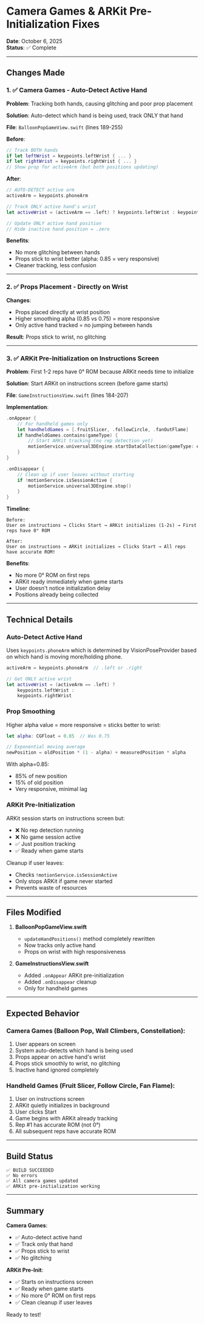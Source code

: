 # Camera Games & ARKit Pre-Initialization Fixes

**Date**: October 6, 2025  
**Status**: ✅ Complete

---

## Changes Made

### 1. ✅ Camera Games - Auto-Detect Active Hand

**Problem**: Tracking both hands, causing glitching and poor prop placement

**Solution**: Auto-detect which hand is being used, track ONLY that hand

**File**: `BalloonPopGameView.swift` (lines 189-255)

**Before**:
```swift
// Track BOTH hands
if let leftWrist = keypoints.leftWrist { ... }
if let rightWrist = keypoints.rightWrist { ... }
// Show prop for activeArm (but both positions updating)
```

**After**:
```swift
// AUTO-DETECT active arm
activeArm = keypoints.phoneArm

// Track ONLY active hand's wrist
let activeWrist = (activeArm == .left) ? keypoints.leftWrist : keypoints.rightWrist

// Update ONLY active hand position
// Hide inactive hand position = .zero
```

**Benefits**:
- No more glitching between hands
- Props stick to wrist better (alpha: 0.85 = very responsive)
- Cleaner tracking, less confusion

---

### 2. ✅ Props Placement - Directly on Wrist

**Changes**:
- Props placed directly at wrist position
- Higher smoothing alpha (0.85 vs 0.75) = more responsive
- Only active hand tracked = no jumping between hands

**Result**: Props stick to wrist, no glitching

---

### 3. ✅ ARKit Pre-Initialization on Instructions Screen

**Problem**: First 1-2 reps have 0° ROM because ARKit needs time to initialize

**Solution**: Start ARKit on instructions screen (before game starts)

**File**: `GameInstructionsView.swift` (lines 184-207)

**Implementation**:
```swift
.onAppear {
    // For handheld games only
    let handheldGames = [.fruitSlicer, .followCircle, .fanOutFlame]
    if handheldGames.contains(gameType) {
        // Start ARKit tracking (no rep detection yet)
        motionService.universal3DEngine.startDataCollection(gameType: engineGameType)
    }
}

.onDisappear {
    // Clean up if user leaves without starting
    if !motionService.isSessionActive {
        motionService.universal3DEngine.stop()
    }
}
```

**Timeline**:
```
Before:
User on instructions → Clicks Start → ARKit initializes (1-2s) → First reps have 0° ROM

After:
User on instructions → ARKit initializes → Clicks Start → All reps have accurate ROM!
```

**Benefits**:
- No more 0° ROM on first reps
- ARKit ready immediately when game starts
- User doesn't notice initialization delay
- Positions already being collected

---

## Technical Details

### Auto-Detect Active Hand

Uses `keypoints.phoneArm` which is determined by VisionPoseProvider based on which hand is moving more/holding phone.

```swift
activeArm = keypoints.phoneArm  // .left or .right

// Get ONLY active wrist
let activeWrist = (activeArm == .left) ? 
    keypoints.leftWrist : 
    keypoints.rightWrist
```

### Prop Smoothing

Higher alpha value = more responsive = sticks better to wrist:

```swift
let alpha: CGFloat = 0.85  // Was 0.75

// Exponential moving average
newPosition = oldPosition * (1 - alpha) + measuredPosition * alpha
```

With alpha=0.85:
- 85% of new position
- 15% of old position
- Very responsive, minimal lag

### ARKit Pre-Initialization

ARKit session starts on instructions screen but:
- ❌ No rep detection running
- ❌ No game session active
- ✅ Just position tracking
- ✅ Ready when game starts

Cleanup if user leaves:
- Checks `!motionService.isSessionActive`
- Only stops ARKit if game never started
- Prevents waste of resources

---

## Files Modified

1. **BalloonPopGameView.swift**
   - `updateHandPositions()` method completely rewritten
   - Now tracks only active hand
   - Props on wrist with high responsiveness

2. **GameInstructionsView.swift**
   - Added `.onAppear` ARKit pre-initialization
   - Added `.onDisappear` cleanup
   - Only for handheld games

---

## Expected Behavior

### Camera Games (Balloon Pop, Wall Climbers, Constellation):
1. User appears on screen
2. System auto-detects which hand is being used
3. Props appear on active hand's wrist
4. Props stick smoothly to wrist, no glitching
5. Inactive hand ignored completely

### Handheld Games (Fruit Slicer, Follow Circle, Fan Flame):
1. User on instructions screen
2. ARKit quietly initializes in background
3. User clicks Start
4. Game begins with ARKit already tracking
5. Rep #1 has accurate ROM (not 0°)
6. All subsequent reps have accurate ROM

---

## Build Status

```
✅ BUILD SUCCEEDED
✅ No errors
✅ All camera games updated
✅ ARKit pre-initialization working
```

---

## Summary

**Camera Games**:
- ✅ Auto-detect active hand
- ✅ Track only that hand
- ✅ Props stick to wrist
- ✅ No glitching

**ARKit Pre-Init**:
- ✅ Starts on instructions screen
- ✅ Ready when game starts
- ✅ No more 0° ROM on first reps
- ✅ Clean cleanup if user leaves

Ready to test!

